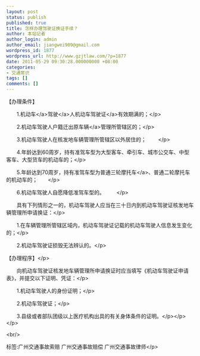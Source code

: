 ```yaml
---
layout: post
status: publish
published: true
title: 怎样办理驾驶证换证手续？
author: 本站记者
author_login: admin
author_email: jiangwei909@gmail.com
wordpress_id: 1877
wordpress_url: http://www.gzjtlaw.com/?p=1877
date: 2011-05-29 09:30:28.000000000 +08:00
categories:
- 交通常识
tags: []
comments: []
---
```

<p>【办理条件】<p>　　1.<a>机动车<&#47;a><a>驾驶<&#47;a>人机动车<a>驾驶证<&#47;a>有效期满的；<&#47;p><p>　　2.机动车驾驶人户籍迁出原<a>车辆<&#47;a>管理所管辖区的；<&#47;p><p>　　3.机动车驾驶人在核发地车辆管理所管辖区以外居住的； 　　<&#47;p><p>　　4.年龄达到60周岁，持有准驾车型为大型客车、牵引车、城市公交车、中型客车、大型货车的机动车的；<&#47;p><p>　　5.年龄达到70周岁，持有准驾车型为普通三轮<a>摩托车<&#47;a>、普通二轮摩托车的机动车的；　　<&#47;p><p>　　6.机动车驾驶人自愿降低准驾车型的。 　　<&#47;p><p>　　具有下列情形之一的，机动车驾驶人应当在三十日内到机动车驾驶证核发地车辆管理所申请换证：<&#47;p><p>　　1.在车辆管理所管辖区域内，机动车驾驶证记载的机动车驾驶人信息发生变化的；<&#47;p><p>　　2.机动车驾驶证损毁无法辨认的。<&#47;p><p>【办理程序】<&#47;p><p>　　向机动车驾驶证核发地车辆管理所申请换证时应当填写《机动车驾驶证申请表》，并提交以下证明、凭证：<&#47;p><p>　　1.机动车驾驶人的身份证明；<&#47;p><p>　　2.机动车驾驶证；<&#47;p><p>　　3.县级或者部队团级以上医疗机构出具的有关身体条件的证明。<&#47;p><&#47;p><&#47;p><br&#47;><p>标签:广州交通事故索赔 广州交通事故赔偿 广州交通事故律师<&#47;p>
